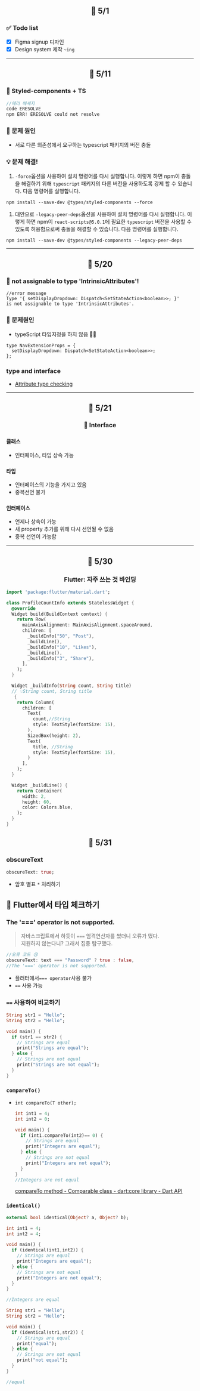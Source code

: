 ## <p align="center"> 📆 5/1

### ✅ Todo list

- [x] Figma signup 디자인
- [x] Design system 제작 `~ing`

---

## <p align="center"> 📆 5/11

### 🚨 Styled-components + TS

```js
//에러 메세지
code ERESOLVE
npm ERR! ERESOLVE could not resolve
```

### 🤔 문제 원인

- 서로 다른 의존성에서 요구하는 typescript 패키지의 버전 충돌

### 💡 문제 해결!

1. `-force`옵션을 사용하여 설치 명령어를 다시 실행합니다. 이렇게 하면 npm이 충돌을 해결하기 위해 `typescript` 패키지의 다른 버전을 사용하도록 강제 할 수 있습니다. 다음 명령어를 실행합니다.

```
npm install --save-dev @types/styled-components --force
```

1. 대안으로 `-legacy-peer-deps`옵션을 사용하여 설치 명령어를 다시 실행합니다. 이렇게 하면 npm이 `react-scripts@5.0.1`에 필요한 `typescript` 버전을 사용할 수 있도록 허용함으로써 충돌을 해결할 수 있습니다. 다음 명령어를 실행합니다.

```
npm install --save-dev @types/styled-components --legacy-peer-deps
```

---

## <p align="center"> 📆 5/20

### 🚨 not assignable to type 'IntrinsicAttributes'!

```
//error message
Type '{ setDisplayDropdown: Dispatch<SetStateAction<boolean>>; }'
is not assignable to type 'IntrinsicAttributes'.
```

### 📝 문제원인

- typeScript 타입지정을 하지 않음 🤦‍♀️

```tsx
type NavExtensionProps = {
  setDisplayDropdown: Dispatch<SetStateAction<boolean>>;
};
```

### type and interface

- [Attribute type checking](https://www.typescriptlang.org/docs/handbook/jsx.html#attribute-type-checking)

---

## <p align="center"> 📆 5/21</p>

### <p align="center"> 🔵 Interface</p>

### `클래스`

- 인터페이스, 타입 상속 가능

### `타입`

- 인터페이스의 기능을 가지고 있음
- 중복선언 불가

### `인터페이스`

- 언제나 상속이 가능
- 새 property 추가를 위해 다시 선언될 수 없음
- 중복 선언이 가능함

---

## <p align="center"> 📆 5/30</p>

### <p align="center">Flutter: 자주 쓰는 것 바인딩 </p>

```dart
import 'package:flutter/material.dart';

class ProfileCountInfo extends StatelessWidget {
  @override
  Widget build(BuildContext context) {
    return Row(
      mainAxisAlignment: MainAxisAlignment.spaceAround,
      children: [
        _buildInfo("50", "Post"),
        _buildLine(),
        _buildInfo("10", "Likes"),
        _buildLine(),
        _buildInfo("3", "Share"),
      ],
    );
  }

  Widget _buildInfo(String count, String title)
  // 💡String count, String title
   {
    return Column(
      children: [
        Text(
          count,//String
          style: TextStyle(fontSize: 15),
        ),
        SizedBox(height: 2),
        Text(
          title, //String
          style: TextStyle(fontSize: 15),
        )
      ],
    );
  }

  Widget _buildLine() {
    return Container(
      width: 2,
      height: 60,
      color: Colors.blue,
    );
  }
}
```

## <p align="center"> 📆 5/31</p>

### obscureText

```dart
obscureText: true;
```

- 암호 별표 `*` 처리하기

## 📍 Flutter에서 타입 체크하기

### The '===' operator is not supported.

> 자바스크립트에서 하듯이 `===` 엄격연산자를 썼더니 오류가 떴다.<br> 지원하지 않는다니? 그래서 집중 탐구했다.

```dart
//오류 코드 😢
obscureText: text === "Password" ? true : false,
//The '===' operator is not supported.
```

- 플러터에서`=== operator`사용 불가
- `==` 사용 가능

### `==` 사용하여 비교하기

```dart
String str1 = "Hello";
String str2 = "Hello";

void main() {
  if (str1 == str2) {
    // Strings are equal
    print("Strings are equal");
  } else {
    // Strings are not equal
    print("Strings are not equal");
  }
}
```

### `compareTo()`

- `int compareTo(T other);`

  ```dart
  int int1 = 4;
  int int2 = 0;

  void main() {
    if (int1.compareTo(int2)== 0) {
      // Strings are equal
      print("Integers are equal");
    } else {
      // Strings are not equal
      print("Integers are not equal");
    }
  }
  //Integers are not equal
  ```

  [compareTo method - Comparable class - dart:core library - Dart API](https://api.dart.dev/stable/3.0.2/dart-core/Comparable/compareTo.html)

### `identical()`

```dart
external bool identical(Object? a, Object? b);
```

```dart
int int1 = 4;
int int2 = 4;

void main() {
  if (identical(int1,int2)) {
    // Strings are equal
    print("Integers are equal");
  } else {
    // Strings are not equal
    print("Integers are not equal");
  }
}

//Integers are equal
```

```dart
String str1 = "Hello";
String str2 = "Hello";

void main() {
  if (identical(str1,str2)) {
    // Strings are equal
    print("equal");
  } else {
    // Strings are not equal
    print("not equal");
  }
}

//equal
```
